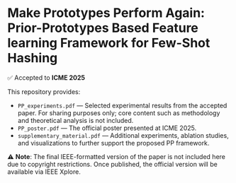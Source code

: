 # Make Prototypes Perform Again: Prior-Prototypes Based Feature learning Framework for Few-Shot Hashing

✅ Accepted to **ICME 2025**

This repository provides:

- `PP_experiments.pdf` — Selected experimental results from the accepted paper. For sharing purposes only; core content such as methodology and theoretical analysis is not included.
- `PP_poster.pdf` — The official poster presented at ICME 2025.
- `supplementary_material.pdf` — Additional experiments, ablation studies, and visualizations to further support the proposed PP framework.

⚠️ **Note**: The final IEEE-formatted version of the paper is not included here due to copyright restrictions. Once published, the official version will be available via IEEE Xplore.
